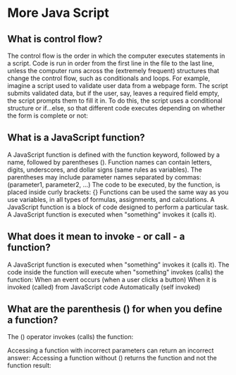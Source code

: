 # More Java Script

## What is control flow?

The control flow is the order in which the computer executes statements in a script.
Code is run in order from the first line in the file to the last line, unless the computer runs across the (extremely frequent) structures that change the control flow, such as conditionals and loops.
For example, imagine a script used to validate user data from a webpage form. The script submits validated data, but if the user, say, leaves a required field empty, the script prompts them to fill it in. To do this, the script uses a conditional structure or if...else, so that different code executes depending on whether the form is complete or not:

## What is a JavaScript function?

A JavaScript function is defined with the function keyword, followed by a name, followed by parentheses ().
Function names can contain letters, digits, underscores, and dollar signs (same rules as variables).
The parentheses may include parameter names separated by commas:
(parameter1, parameter2, ...)
The code to be executed, by the function, is placed inside curly brackets: {}
Functions can be used the same way as you use variables, in all types of formulas, assignments, and calculations.
A JavaScript function is a block of code designed to perform a particular task.
A JavaScript function is executed when "something" invokes it (calls it).

## What does it mean to invoke - or call - a function?

A JavaScript function is executed when "something" invokes it (calls it).
The code inside the function will execute when "something" invokes (calls) the function:
When an event occurs (when a user clicks a button)
When it is invoked (called) from JavaScript code
Automatically (self invoked)

## What are the parenthesis () for when you define a function?

The () operator invokes (calls) the function:

Accessing a function with incorrect parameters can return an incorrect answer:
Accessing a function without () returns the function and not the function result:
